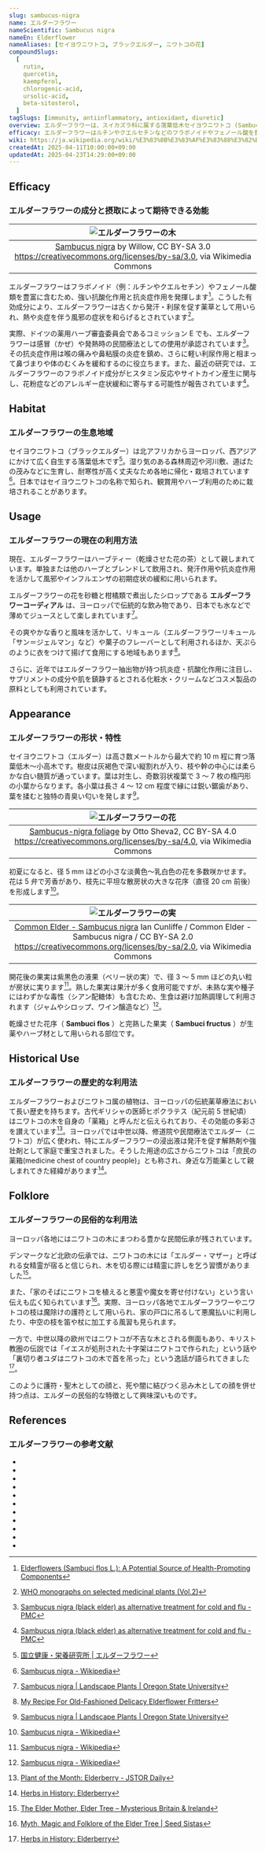 ```yaml
---
slug: sambucus-nigra
name: エルダーフラワー
nameScientific: Sambucus nigra
nameEn: Elderflower
nameAliases: [セイヨウニワトコ, ブラックエルダー, ニワトコの花]
compoundSlugs:
  [
    rutin,
    quercetin,
    kaempferol,
    chlorogenic-acid,
    ursolic-acid,
    beta-sitosterol,
  ]
tagSlugs: [immunity, antiinflammatory, antioxidant, diuretic]
overview: エルダーフラワーは、スイカズラ科に属する落葉低木セイヨウニワトコ (Sambucus nigra) の花部です。古くからハーブ療法で重宝され、幅広い効用から「庶民の薬箱」と呼ばれてきました。発汗や利尿を促す作用があり、発熱や鼻づまりなど風邪の症状を和らげる助けとなります。現在ではハーブティーやコーディアル（シロップ）として親しまれ、その有用性から健康食品や化粧品にも利用されています。
efficacy: エルダーフラワーはルチンやクエルセチンなどのフラボノイドやフェノール酸を豊富に含み、高い抗酸化作用と抗炎症作用を示します。発汗および利尿を促す働きにより、古くから発熱や喉の痛み、鼻づまりなど風邪・インフルエンザの症状緩和に利用されてきました。近年の研究では抗アレルギー作用や免疫調整作用も示唆されており、花粉症対策や感染症予防への応用も期待されています。
wiki: https://ja.wikipedia.org/wiki/%E3%83%8B%E3%83%AF%E3%83%88%E3%82%B3
createdAt: 2025-04-11T10:00:00+09:00
updatedAt: 2025-04-23T14:29:00+09:00
---
```


## Efficacy

### エルダーフラワーの成分と摂取によって期待できる効能

<!-- prettier-ignore-start -->
| ![エルダーフラワーの木](/images/herbs/sambucus-nigra/001.webp) |
|:-:
| [Sambucus nigra](https://commons.wikimedia.org/wiki/File:Sambucus_nigra_004.jpg) by Willow, CC BY-SA 3.0 <https://creativecommons.org/licenses/by-sa/3.0>, via Wikimedia Commons |
<!-- prettier-ignore-end -->

エルダーフラワーはフラボノイド（例：ルチンやクエルセチン）やフェノール酸類を豊富に含むため、強い抗酸化作用と抗炎症作用を発揮します[^1]。こうした有効成分により、エルダーフラワーは古くから発汗・利尿を促す薬草として用いられ、熱や炎症を伴う風邪の症状を和らげるとされています[^2]。

実際、ドイツの薬用ハーブ審査委員会であるコミッション E でも、エルダーフラワーは感冒（かぜ）や発熱時の民間療法としての使用が承認されています[^3]。その抗炎症作用は喉の痛みや鼻粘膜の炎症を鎮め、さらに軽い利尿作用と相まって鼻づまりや体のむくみを緩和するのに役立ちます。また、最近の研究では、エルダーフラワーのフラボノイド成分がヒスタミン反応やサイトカイン産生に関与し、花粉症などのアレルギー症状緩和に寄与する可能性が報告されています[^3]。

## Habitat

### エルダーフラワーの生息地域

セイヨウニワトコ（ブラックエルダー）は北アフリカからヨーロッパ、西アジアにかけて広く自生する落葉低木です[^4]。湿り気のある森林周辺や河川敷、道ばたの茂みなどに生育し、耐寒性が高く丈夫なため各地に帰化・栽培されています[^5]。日本ではセイヨウニワトコの名称で知られ、観賞用やハーブ利用のために栽培されることがあります。

## Usage

### エルダーフラワーの現在の利用方法

現在、エルダーフラワーはハーブティー（乾燥させた花の茶）として親しまれています。単独または他のハーブとブレンドして飲用され、発汗作用や抗炎症作用を活かして風邪やインフルエンザの初期症状の緩和に用いられます。

エルダーフラワーの花を砂糖と柑橘類で煮出したシロップである **エルダーフラワーコーディアル** は、ヨーロッパで伝統的な飲み物であり、日本でも水などで薄めてジュースとして楽しまれています[^6]。

その爽やかな香りと風味を活かして、リキュール（エルダーフラワーリキュール「サン＝ジェルマン」など）や菓子のフレーバーとして利用されるほか、天ぷらのように衣をつけて揚げて食用にする地域もあります[^7]。

さらに、近年ではエルダーフラワー抽出物が持つ抗炎症・抗酸化作用に注目し、サプリメントの成分や肌を鎮静するとされる化粧水・クリームなどコスメ製品の原料としても利用されています。

## Appearance

### エルダーフラワーの形状・特性

セイヨウニワトコ（エルダー）は高さ数メートルから最大で約 10 m 程に育つ落葉低木〜小高木です。樹皮は灰褐色で深い縦割れが入り、枝や幹の中心には柔らかな白い髄質が通っています。葉は対生し、奇数羽状複葉で 3 ～ 7 枚の楕円形の小葉からなります。各小葉は長さ 4 ～ 12 cm 程度で縁には鋭い鋸歯があり、葉を揉むと独特の青臭い匂いを発します[^6]。

<!-- prettier-ignore-start -->
| ![エルダーフラワーの花](/images/herbs/sambucus-nigra/002.webp) |
|:-:
| [Sambucus-nigra foliage](https://commons.wikimedia.org/wiki/File:Sambucus-nigra_foliage.jpg) by Otto Sheva2, CC BY-SA 4.0 <https://creativecommons.org/licenses/by-sa/4.0>, via Wikimedia Commons |
<!-- prettier-ignore-end -->

初夏になると、径 5 mm ほどの小さな淡黄色～乳白色の花を多数咲かせます。花は 5 弁で芳香があり、枝先に平坦な散房状の大きな花序（直径 20 cm 前後）を形成します[^5]。

<!-- prettier-ignore-start -->
| ![エルダーフラワーの実](/images/herbs/sambucus-nigra/003.webp) |
|:-:
| [Common Elder - Sambucus nigra](https://commons.wikimedia.org/wiki/File:Common_Elder_-_Sambucus_nigra_-_geograph.org.uk_-_1513147.jpg) Ian Cunliffe / Common Elder - Sambucus nigra / CC BY-SA 2.0 <https://creativecommons.org/licenses/by-sa/2.0>, via Wikimedia Commons |
<!-- prettier-ignore-end -->

開花後の果実は紫黒色の液果（ベリー状の実）で、径 3 ～ 5 mm ほどの丸い粒が房状に実ります[^5]。熟した果実は果汁が多く食用可能ですが、未熟な実や種子にはわずかな毒性（シアン配糖体）も含むため、生食は避け加熱調理して利用されます（ジャムやシロップ、ワイン醸造など）[^5]。

乾燥させた花序（ **Sambuci flos** ）と完熟した果実（ **Sambuci fructus** ）が生薬やハーブ材として用いられる部位です。

## Historical Use

### エルダーフラワーの歴史的な利用法

エルダーフラワーおよびニワトコ属の植物は、ヨーロッパの伝統薬草療法において長い歴史を持ちます。古代ギリシャの医師ヒポクラテス（紀元前 5 世紀頃）はニワトコの木を自身の「薬箱」と呼んだと伝えられており、その効能の多彩さを讃えています[^8]。ヨーロッパでは中世以降、修道院や民間療法でエルダー（ニワトコ）が広く使われ、特にエルダーフラワーの浸出液は発汗を促す解熱剤や強壮剤として家庭で重宝されました。そうした用途の広さからニワトコは「庶民の薬箱(medicine chest of country people)」とも称され、身近な万能薬として親しまれてきた経緯があります[^9]。

## Folklore

### エルダーフラワーの民俗的な利用法

ヨーロッパ各地にはニワトコの木にまつわる豊かな民間伝承が残されています。

デンマークなど北欧の伝承では、ニワトコの木には「エルダー・マザー」と呼ばれる女精霊が宿ると信じられ、木を切る際には精霊に許しを乞う習慣がありました[^10]。

また、「家のそばにニワトコを植えると悪霊や魔女を寄せ付けない」という言い伝えも広く知られています[^11]。実際、ヨーロッパ各地でエルダーフラワーやニワトコの枝は魔除けの護符として用いられ、家の戸口に吊るして悪魔払いに利用したり、中空の枝を笛や杖に加工する風習も見られます。

一方で、中世以降の欧州ではニワトコが不吉な木とされる側面もあり、キリスト教圏の伝説では「イエスが処刑された十字架はニワトコで作られた」という話や「裏切り者ユダはニワトコの木で首を吊った」という逸話が語られてきました[^9]。

このように護符・聖木としての顔と、死や闇に結びつく忌み木としての顔を併せ持つ点は、エルダーの民俗的な特徴として興味深いものです。

## References

### エルダーフラワーの参考文献

- [^1]: [Elderflowers \(Sambuci flos L.): A Potential Source of Health-Promoting Components](https://www.mdpi.com/2304-8158/13/16/2560)
- [^2]: [WHO monographs on selected medicinal plants (Vol.2)](https://iris.who.int/handle/10665/42052)
- [^3]: [Sambucus nigra (black elder) as alternative treatment for cold and flu - PMC](https://pmc.ncbi.nlm.nih.gov/articles/PMC7347422/)
- [^4]: [国立健康・栄養研究所 | エルダーフラワー](https://www.nibn.go.jp/eiken/info/pdf/k328.pdf)
- [^5]: [Sambucus nigra - Wikipedia](https://en.wikipedia.org/wiki/Sambucus_nigra)
- [^6]: [Sambucus nigra | Landscape Plants | Oregon State University](https://landscapeplants.oregonstate.edu/plants/sambucus-nigra)
- [^7]: [My Recipe For Old-Fashioned Delicacy Elderflower Fritters](https://deeprootsathome.com/recipe-for-old-fashioned-elderflower-fritters/)
- [^8]: [Plant of the Month: Elderberry - JSTOR Daily](https://daily.jstor.org/plant-of-the-month-elderberry)
- [^9]: [Herbs in History: Elderberry](https://www.ahpa.org/herbs_in_history_elderberry)
- [^10]: [The Elder Mother, Elder Tree – Mysterious Britain & Ireland](https://www.mysteriousbritain.co.uk/folklore/the-elder-mother-elder-tree)
- [^11]: [Myth, Magic and Folklore of the Elder Tree | Seed Sistas](https://seedsistas.co.uk/2023/11/24/myth-magic-and-folklore-of-the-elder-tree/)
